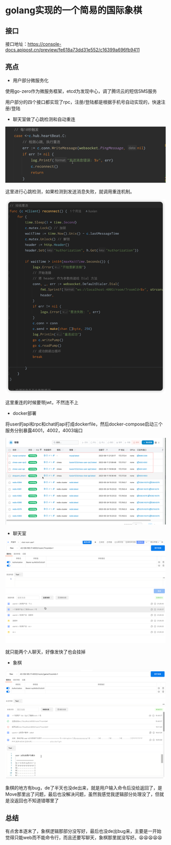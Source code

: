 # golang实现的一个简易的国际象棋

## 接口

接口地址：https://console-docs.apipost.cn/preview/fe618a73dd31e552/c16399a696fb9411



## 亮点

* 用户部分微服务化

使用go-zero作为微服务框架，etcd为发现中心，调了腾讯云的短信SMS服务

用户部分的四个接口都实现了rpc，注册/登陆都是根据手机号自动实现的，快速注册/登陆

- 聊天室做了心跳检测和自动重连

![image-20230609205635108](https://raw.githubusercontent.com/liuxianloveqiqi/Xian-imagehost/main/image/image-20230609205635108.png)

这里进行心跳检测，如果检测到发送消息失败，就调用重连机制。

![image-20230609205757771](https://raw.githubusercontent.com/liuxianloveqiqi/Xian-imagehost/main/image/image-20230609205757771.png)

这里重连的时候要带jwt，不然连不上

* docker部署

将user的api和rpc和chat的api打成dockerfile，然后docker-compose启动三个服务分别暴露4001，4002，4003端口

![image-20230611212453019](https://raw.githubusercontent.com/liuxianloveqiqi/Xian-imagehost/main/image/image-20230611212453019.png)

* 聊天室

![image-20230611212655476](https://raw.githubusercontent.com/liuxianloveqiqi/Xian-imagehost/main/image/image-20230611212655476.png)

就只能两个人聊天，好像发快了也会挂掉

* 象棋

![image-20230611212756750](https://raw.githubusercontent.com/liuxianloveqiqi/Xian-imagehost/main/image/image-20230611212756750.png)

象棋的地方有bug，de了半天也没de出来，就是用户输入命令后没给返回了，是Move那里出了问题，最后也没解决问题，虽然我感觉我逻辑部分处理没了，但就是没返回也不知道错哪里了

## 总结

有点舍本逐末了，象棋逻辑那部分没写好，最后也没de出bug来，主要是一开始觉得只能web而不能命令行，而且还要写聊天，象棋那里就没写好。😫😫😫😫😫